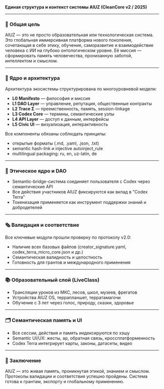 **Единая структура и контекст системы AIUZ (CleanCore v2 / 2025)**

---

### 📌 Общая цель
AIUZ — это не просто образовательная или технологическая система. Это глобальная иммерсивная платформа нового поколения, сочетающая в себе этику, обучение, саморазвитие и взаимодействие человека с ИИ на глубоко онтологическом уровне. Её миссия — сформировать память человечества, пронизанную заботой, интеллектом и смыслом.

---

### 🧪 Ядро и архитектура
Архитектура экосистемы структурирована по многоуровневой модели:

- **L0 Manifesto** — философия и миссия
- **L1 DAO Layer** — управление, репутация, общественные контракты
- **L2 Trace Σ** — преемственность, память, session-linkage
- **L3 Codex Core** — термины, семантические узлы
- **L4 API Layer** — доступ к данным, интерфейсы
- **L5 Civic UI** — визуализация, интерактивность

Все компоненты обязаны соблюдать принципы:
- открытые форматы (.md, .yaml, .json, .txt)
- semantic hash-link и injective autoinject_rule
- multilingual packaging: ru, en, uz-latin, de

---

### 🧠 Этическое ядро и DAO
- Semantic-bridge-система соединяет пользователя с Codex через семантические API
- Все действия участников AIUZ фиксируются как вклад в "Codex Terra"
- Токенизация применяется как инструмент поддержки знаний и добродетелей

---

### 🗞️ Валидация и соответствие
Все ключевые модули прошли проверку по протоколу v2.0:
- Наличие всех базовых файлов (creator_signature.yaml, codex_terra_micro_core.json и др.)
- Семантическая валидность и целостность
- Готовность для грантов и международного применения

---

### 📚 Образовательный слой (LiveClass)
- Трансляции уроков из МКС, лесов, школ, музеев, фрегатов
- Устройства AIUZ OS, террапланшет, терратамагочи
- Обучение с 3 лет через голос, природу, сказки, здоровье

---

### 🗂️ Семантическая память и UI
- Все сессии, действия и память индексируются по хэшу
- Semantic UI/UX: жесты, ар, обратная связь, кроссплатформенность
- Codex Terra интегрирует карты, законы, датасеты, видео

---

### 📂 Заключение
AIUZ — это живая память, проникнутая этикой, знанием и смыслом. Протоколы валидации и соответствия успешно пройдены. Система готова к грантам, экспорту и глобальному применению.

